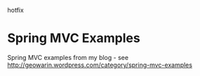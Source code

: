 hotfix

Spring MVC Examples
===================

Spring MVC examples from my blog - see http://geowarin.wordpress.com/category/spring-mvc-examples
